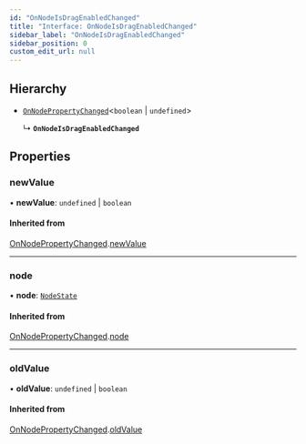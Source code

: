 ```yaml
---
id: "OnNodeIsDragEnabledChanged"
title: "Interface: OnNodeIsDragEnabledChanged"
sidebar_label: "OnNodeIsDragEnabledChanged"
sidebar_position: 0
custom_edit_url: null
---
```


## Hierarchy

- [`OnNodePropertyChanged`](OnNodePropertyChanged.md)<`boolean` \| `undefined`\>

  ↳ **`OnNodeIsDragEnabledChanged`**

## Properties

### newValue

• **newValue**: `undefined` \| `boolean`

#### Inherited from

[OnNodePropertyChanged](OnNodePropertyChanged.md).[newValue](OnNodePropertyChanged.md#newvalue)

___

### node

• **node**: [`NodeState`](../classes/NodeState.md)

#### Inherited from

[OnNodePropertyChanged](OnNodePropertyChanged.md).[node](OnNodePropertyChanged.md#node)

___

### oldValue

• **oldValue**: `undefined` \| `boolean`

#### Inherited from

[OnNodePropertyChanged](OnNodePropertyChanged.md).[oldValue](OnNodePropertyChanged.md#oldvalue)
